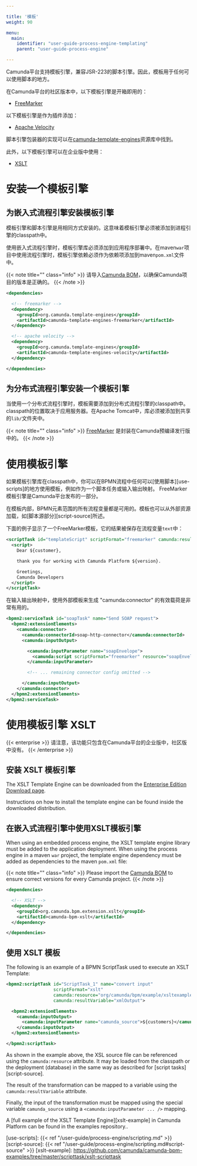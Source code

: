 ```yaml
---

title: '模板'
weight: 90

menu:
  main:
    identifier: "user-guide-process-engine-templating"
    parent: "user-guide-process-engine"

---
```



Camunda平台支持模板引擎，兼容JSR-223的脚本引擎。因此，模板用于任何可以使用脚本的地方。

在Camunda平台的社区版本中，以下模板引擎是开箱即用的：

* [FreeMarker][freemarker]

以下模板引擎是作为插件添加：

* [Apache Velocity][velocity]

脚本引擎包装器的实现可以在[camunda-template-engines][camunda-template-engines]资源库中找到。

此外，以下模板引擎可以在企业版中使用：

* [XSLT](/enterprise/download/#additional-information)


# 安装一个模板引擎

## 为嵌入式流程引擎安装模板引擎

模板引擎和脚本引擎是用相同方式安装的。这意味着模板引擎必须被添加到进程引擎的classpath中。

使用嵌入式流程引擎时，模板引擎库必须添加到应用程序部署中。在maven`war`项目中使用流程引擎时，模板引擎依赖必须作为依赖项添加到maven`pom.xml`文件中。

{{< note title="" class="info" >}}
   请导入[Camunda BOM](/get-started/apache-maven/)，以确保Camunda项目的版本是正确的。
{{< /note >}}

```xml
<dependencies>

  <!-- freemarker -->
  <dependency>
    <groupId>org.camunda.template-engines</groupId>
    <artifactId>camunda-template-engines-freemarker</artifactId>
  </dependency>

  <!-- apache velocity -->
  <dependency>
    <groupId>org.camunda.template-engines</groupId>
    <artifactId>camunda-template-engines-velocity</artifactId>
  </dependency>

</dependencies>
```


## 为分布式流程引擎安装一个模板引擎

当使用一个分布式流程引擎时，模板需要添加到分布式流程引擎的classpath中。classpath的位置取决于应用服务器。在Apache Tomcat中，库必须被添加到共享的`lib/`文件夹中。

{{< note title="" class="info" >}}
  [FreeMarker](http://freemarker.org/) 是封装在Camunda预编译发行版中的。
{{< /note >}}


# 使用模板引擎

如果模板引擎库在classpath中，你可以在BPMN流程中任何可以[使用脚本][use-scripts]的地方使用模板，例如作为一个脚本任务或输入输出映射。
FreeMarker模板引擎是Camunda平台发布的一部分。

在模板内部，BPMN元素范围的所有流程变量都是可用的。模板也可以从外部资源加载，如[脚本源部分][script-source]所述。

下面的例子显示了一个FreeMarker模板，它的结果被保存在流程变量`text`中：

```xml
<scriptTask id="templateScript" scriptFormat="freemarker" camunda:resultVariable="text">
  <script>
    Dear ${customer},

    thank you for working with Camunda Platform ${version}.

    Greetings,
    Camunda Developers
  </script>
</scriptTask>
```

在输入输出映射中，使用外部模板来生成 "camunda:connector" 的有效载荷是非常有用的。

```xml
<bpmn2:serviceTask id="soapTask" name="Send SOAP request">
  <bpmn2:extensionElements>
    <camunda:connector>
      <camunda:connectorId>soap-http-connector</camunda:connectorId>
      <camunda:inputOutput>

        <camunda:inputParameter name="soapEnvelope">
          <camunda:script scriptFormat="freemarker" resource="soapEnvelope.ftl" />
        </camunda:inputParameter>

        <!-- ... remaining connector config omitted -->

      </camunda:inputOutput>
    </camunda:connector>
  </bpmn2:extensionElements>
</bpmn2:serviceTask>
```


# 使用模板引擎 XSLT

{{< enterprise >}}
  请注意，该功能只包含在Camunda平台的企业版中，社区版中没有。
{{< /enterprise >}}


## 安装 XSLT 模板引擎

The XSLT Template Engine can be downloaded from the [Enterprise Edition Download page](/enterprise/download/#additional-information).

Instructions on how to install the template engine can be found inside the downloaded distribution.


## 在嵌入式流程引擎中使用XSLT模板引擎

When using an embedded process engine, the XSLT template engine library must be added to the
application deployment. When using the process engine in a maven `war` project, the template engine
dependency must be added as dependencies to the maven `pom.xml` file:

{{< note title="" class="info" >}}
  Please import the [Camunda BOM](/get-started/apache-maven/) to ensure correct versions for every Camunda project.
{{< /note >}}

```xml
<dependencies>

  <!-- XSLT -->
  <dependency>
    <groupId>org.camunda.bpm.extension.xslt</groupId>
    <artifactId>camunda-bpm-xslt</artifactId>
  </dependency>

</dependencies>
```

## 使用 XSLT 模板

The following is an example of a BPMN ScriptTask used to execute an XSLT Template:

```xml
<bpmn2:scriptTask id="ScriptTask_1" name="convert input"
                  scriptFormat="xslt"
                  camunda:resource="org/camunda/bpm/example/xsltexample/example.xsl"
                  camunda:resultVariable="xmlOutput">

  <bpmn2:extensionElements>
    <camunda:inputOutput>
      <camunda:inputParameter name="camunda_source">${customers}</camunda:inputParameter>
    </camunda:inputOutput>
  </bpmn2:extensionElements>

</bpmn2:scriptTask>
```

As shown in the example above, the XSL source file can be referenced using the `camunda:resource`
attribute. It may be loaded from the classpath or the deployment (database) in the same way as
described for [script tasks][script-source].

The result of the transformation can be mapped to a variable using the `camunda:resultVariable`
attribute.

Finally, the input of the transformation must be mapped using the special variable `camunda_source`
using a `<camunda:inputParameter ... />` mapping.

A [full example of the XSLT Template Engine][xslt-example] in Camunda Platform can be found in the
examples repository..


[freemarker]: http://freemarker.org/
[velocity]: http://velocity.apache.org/
[camunda-template-engines]: https://github.com/camunda/camunda-template-engines-jsr223
[use-scripts]: {{< ref "/user-guide/process-engine/scripting.md" >}}
[script-source]: {{< ref "/user-guide/process-engine/scripting.md#script-source" >}}
[xslt-example]: https://github.com/camunda/camunda-bpm-examples/tree/master/scripttask/xslt-scripttask
